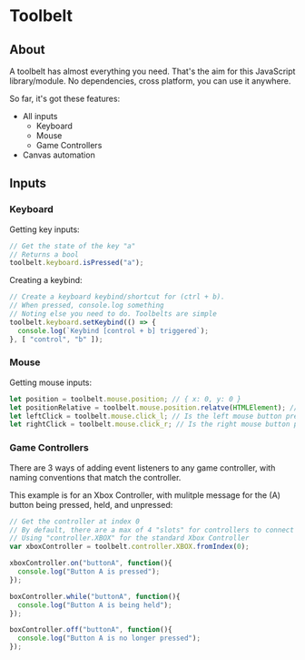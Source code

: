 # Toolbelt

## About

A toolbelt has almost everything you need. That's the aim for this JavaScript library/module. No dependencies, cross platform, you can use it anywhere.

So far, it's got these features:

- All inputs
  - Keyboard
  - Mouse
  - Game Controllers
- Canvas automation

## Inputs

### Keyboard

Getting key inputs:

```js
// Get the state of the key "a"
// Returns a bool
toolbelt.keyboard.isPressed("a");
```

Creating a keybind:

```js
// Create a keyboard keybind/shortcut for (ctrl + b).
// When pressed, console.log something
// Noting else you need to do. Toolbelts are simple
toolbelt.keyboard.setKeybind(() => {
  console.log(`Keybind [control + b] triggered`);
}, [ "control", "b" ]);
```

### Mouse

Getting mouse inputs:

```js
let position = toolbelt.mouse.position; // { x: 0, y: 0 }
let positionRelative = toolbelt.mouse.position.relatve(HTMLElement); // Relative to a specified HTML Element
let leftClick = toolbelt.mouse.click_l; // Is the left mouse button pressed?
let rightClick = toolbelt.mouse.click_r; // Is the right mouse button pressed?
```

### Game Controllers

There are 3 ways of adding event listeners to any game controller, with naming conventions that match the controller.

This example is for an Xbox Controller, with mulitple message for the (A) button being pressed, held, and unpressed:

```js
// Get the controller at index 0
// By default, there are a max of 4 "slots" for controllers to connect to
// Using "controller.XBOX" for the standard Xbox Controller
var xboxController = toolbelt.controller.XBOX.fromIndex(0);

xboxController.on("buttonA", function(){
  console.log("Button A is pressed");
});

boxController.while("buttonA", function(){
  console.log("Button A is being held");
});

boxController.off("buttonA", function(){
  console.log("Button A is no longer pressed");
});
```
